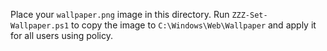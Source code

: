Place your `wallpaper.png` image in this directory.
Run `ZZZ-Set-Wallpaper.ps1` to copy the image to `C:\Windows\Web\Wallpaper` and apply it for all users using policy.
